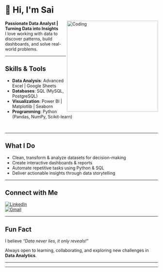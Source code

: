 # 👋 Hi, I'm Sai  

<img align="right" alt="Coding" width="300" src="https://media.giphy.com/media/qgQUggAC3Pfv687qPC/giphy.gif">

 **Passionate Data Analyst | Turning Data into Insights**  
I love working with data to discover patterns, build dashboards, and solve real-world problems.  

---

##  Skills & Tools  



-  **Data Analysis**: Advanced Excel | Google Sheets  
-  **Databases**: SQL (MySQL, PostgreSQL)  
-  **Visualization**: Power BI | Matplotlib | Seaborn  
-  **Programming**: Python (Pandas, NumPy, Scikit-learn)  

<br clear="left"/>

---

##  What I Do  
- Clean, transform & analyze datasets for decision-making  
- Create interactive dashboards & reports  
- Automate repetitive tasks using Python & SQL  
- Deliver actionable insights through data storytelling  

---

##  Connect with Me  

[![LinkedIn](https://img.shields.io/badge/LinkedIn-blue?style=for-the-badge&logo=linkedin)](https://www.linkedin.com/in/adisairamganta)  
[![Gmail](https://img.shields.io/badge/Email-D14836?style=for-the-badge&logo=gmail&logoColor=white)](mailto:gantasairam555@gmail.com)  

---

##  Fun Fact  
I believe *“Data never lies, it only reveals!”*   

 Always open to learning, collaborating, and exploring new challenges in **Data Analytics**.  

---

---
